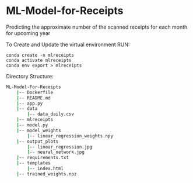 # ML-Model-for-Receipts
Predicting the approximate number of the scanned receipts for each month for upcoming year

To Create and Update the virtual environment RUN:

```
conda create -n mlreceipts
conda activate mlreceipts
conda env export > mlreceipts
```

Directory Structure:
```bash
ML-Model-For-Receipts
    |-- Dockerfile
    |-- README.md
    |-- app.py
    |-- data
        |-- data_daily.csv
    |-- mlreceipts
    |-- model.py
    |-- model_weights
        |-- linear_regression_weights.npy
    |-- output_plots
        |-- linear_regression.jpg
        |-- neural_network.jpg
    |-- requirements.txt
    |-- templates
        |-- index.html
    |-- trained_weights.npz
```
